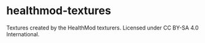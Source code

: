 # healthmod-textures
Textures created by the HealthMod texturers. Licensed under CC BY-SA 4.0 International.
